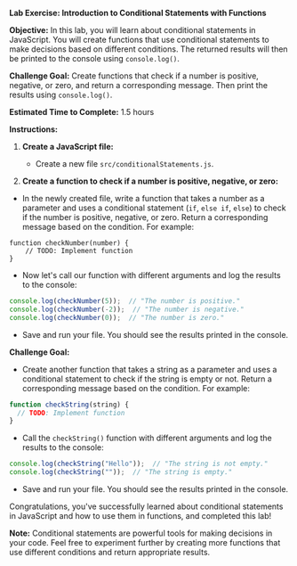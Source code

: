 **Lab Exercise: Introduction to Conditional Statements with Functions**

**Objective:** In this lab, you will learn about conditional statements in JavaScript. You will create functions that use conditional statements to make decisions based on different conditions. The returned results will then be printed to the console using `console.log()`.

**Challenge Goal:** Create functions that check if a number is positive, negative, or zero, and return a corresponding message. Then print the results using `console.log()`.

**Estimated Time to Complete:** 1.5 hours

**Instructions:**

1. **Create a JavaScript file:**
    - Create a new file `src/conditionalStatements.js`.

2. **Create a function to check if a number is positive, negative, or zero:**
    
- In the newly created file, write a function that takes a number as a parameter and uses a conditional statement (`if`, `else if`, `else`) to check if the number is positive, negative, or zero. Return a corresponding message based on the condition. For example:
    
```
function checkNumber(number) {
	// TODO: Implement function
}
```

- Now let's call our function with different arguments and log the results to the console:
	  
```javascript
console.log(checkNumber(5));  // "The number is positive."
console.log(checkNumber(-2));  // "The number is negative."
console.log(checkNumber(0));  // "The number is zero."
```

- Save and run your file. You should see the results printed in the console.

**Challenge Goal:**

- Create another function that takes a string as a parameter and uses a conditional statement to check if the string is empty or not. Return a corresponding message based on the condition. For example:

```javascript
function checkString(string) {
  // TODO: Implement function
}
```
        
- Call the `checkString()` function with different arguments and log the results to the console:

```javascript
console.log(checkString("Hello"));  // "The string is not empty."
console.log(checkString(""));  // "The string is empty."
```
        
- Save and run your file. You should see the results printed in the console.

Congratulations, you've successfully learned about conditional statements in JavaScript and how to use them in functions, and completed this lab!

**Note:** Conditional statements are powerful tools for making decisions in your code. Feel free to experiment further by creating more functions that use different conditions and return appropriate results.